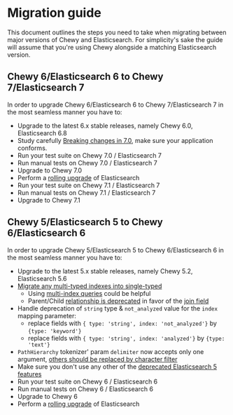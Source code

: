 # Migration guide

This document outlines the steps you need to take when migrating between major versions of
Chewy and Elasticsearch. For simplicity's sake the guide will assume that you're using
Chewy alongside a matching Elasticsearch version.

## Chewy 6/Elasticsearch 6 to Chewy 7/Elasticsearch 7

In order to upgrade Chewy 6/Elasticsearch 6 to Chewy 7/Elasticsearch 7 in the most seamless manner you have to:

* Upgrade to the latest 6.x stable releases, namely Chewy 6.0, Elasticsearch 6.8
* Study carefully [Breaking changes in 7.0](https://www.elastic.co/guide/en/elasticsearch/reference/current/breaking-changes-7.0.htmll), make sure your application conforms.
* Run your test suite on Chewy 7.0 / Elasticsearch 7
* Run manual tests on Chewy 7.0 / Elasticsearch 7
* Upgrade to Chewy 7.0
* Perform a [rolling upgrade](https://www.elastic.co/guide/en/elasticsearch/reference//rolling-upgrades.html) of Elasticsearch
* Run your test suite on Chewy 7.1 / Elasticsearch 7
* Run manual tests on Chewy 7.1 / Elasticsearch 7
* Upgrade to Chewy 7.1

## Chewy 5/Elasticsearch 5 to Chewy 6/Elasticsearch 6

In order to upgrade Chewy 5/Elasticsearch 5 to Chewy 6/Elasticsearch 6 in the most seamless manner you have to:

* Upgrade to the latest 5.x stable releases, namely Chewy 5.2, Elasticsearch 5.6
* [Migrate any multi-typed indexes into single-typed](https://www.elastic.co/guide/en/elasticsearch/reference/6.8/removal-of-types.html)
  * Using [multi-index queries](https://github.com/toptal/chewy/pull/657) could be helpful
  * Parent/Child [relationship is deprecated](https://www.elastic.co/guide/en/elasticsearch/reference/6.8/removal-of-types.html#parent-child-mapping-types) in favor of the [join field](https://www.elastic.co/guide/en/elasticsearch/reference/6.8/parent-join.html)
* Handle deprecation of `string` type & `not_analyzed` value for the `index` mapping parameter:
  * replace fields with `{ type: 'string', index: 'not_analyzed'}` by `{type: 'keyword'}`
  * replace fields with `{ type: 'string', index: 'analyzed'}` by `{type: 'text'}`
* `PathHierarchy` tokenizer' param `delimiter` now accepts only one argument, [others should be replaced by character filter ](https://discuss.elastic.co/t/multichar-delimiter-in-path-hierarchy-tokenizer/16203)
* Make sure you don't use any other of the [deprecated Elasticsearch 5 features](https://www.elastic.co/guide/en/elasticsearch/reference/6.8/breaking-changes-6.0.html)
* Run your test suite on Chewy 6 / Elasticsearch 6
* Run manual tests on Chewy 6 / Elasticsearch 6
* Upgrade to Chewy 6
* Perform a [rolling upgrade](https://www.elastic.co/guide/en/elasticsearch/reference/6.8/rolling-upgrades.html) of Elasticsearch
